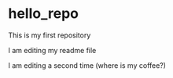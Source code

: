# hello_repo
This is my first repository

I am editing my readme file

I am editing a second time (where is my coffee?)
